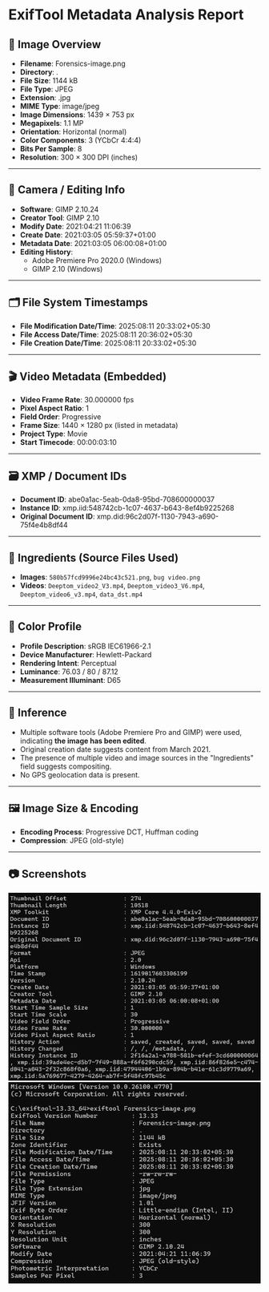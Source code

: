 # ExifTool Metadata Analysis Report

## 🔎 Image Overview
- **Filename**: Forensics-image.png
- **Directory**: .
- **File Size**: 1144 kB
- **File Type**: JPEG
- **Extension**: .jpg
- **MIME Type**: image/jpeg
- **Image Dimensions**: 1439 × 753 px
- **Megapixels**: 1.1 MP
- **Orientation**: Horizontal (normal)
- **Color Components**: 3 (YCbCr 4:4:4)
- **Bits Per Sample**: 8
- **Resolution**: 300 × 300 DPI (inches)

---

## 📸 Camera / Editing Info
- **Software**: GIMP 2.10.24
- **Creator Tool**: GIMP 2.10
- **Modify Date**: 2021:04:21 11:06:39
- **Create Date**: 2021:03:05 05:59:37+01:00
- **Metadata Date**: 2021:03:05 06:00:08+01:00
- **Editing History**:
  - Adobe Premiere Pro 2020.0 (Windows)
  - GIMP 2.10 (Windows)

---

## 🗂️ File System Timestamps
- **File Modification Date/Time**: 2025:08:11 20:33:02+05:30
- **File Access Date/Time**: 2025:08:11 20:36:02+05:30
- **File Creation Date/Time**: 2025:08:11 20:33:02+05:30

---

## 🎬 Video Metadata (Embedded)
- **Video Frame Rate**: 30.000000 fps
- **Pixel Aspect Ratio**: 1
- **Field Order**: Progressive
- **Frame Size**: 1440 × 1280 px (listed in metadata)
- **Project Type**: Movie
- **Start Timecode**: 00:00:03:10

---

## 🗃️ XMP / Document IDs
- **Document ID**: abe0a1ac-5eab-0da8-95bd-708600000037
- **Instance ID**: xmp.iid:548742cb-1c07-4637-b643-8ef4b9225268
- **Original Document ID**: xmp.did:96c2d07f-1130-7943-a690-75f4e4b8df44

---

## 📝 Ingredients (Source Files Used)
- **Images**: `580b57fcd9996e24bc43c521.png`, `bug video.png`
- **Videos**: `Deeptom_video2_V3.mp4`, `Deeptom_video3_V6.mp4`, `Deeptom_video6_v3.mp4`, `data_dst.mp4`

---

## 🎨 Color Profile
- **Profile Description**: sRGB IEC61966-2.1
- **Device Manufacturer**: Hewlett-Packard
- **Rendering Intent**: Perceptual
- **Luminance**: 76.03 / 80 / 87.12
- **Measurement Illuminant**: D65

---

## 🔐 Inference
- Multiple software tools (Adobe Premiere Pro and GIMP) were used, indicating **the image has been edited**.
- Original creation date suggests content from March 2021.
- The presence of multiple video and image sources in the "Ingredients" field suggests compositing.
- No GPS geolocation data is present.

---

## 🖼️ Image Size & Encoding
- **Encoding Process**: Progressive DCT, Huffman coding
- **Compression**: JPEG (old-style)

---

## 📷 Screenshots
![ExifTool Screenshot 1](screenshots/Screenshot%201.png)
![ExifTool Screenshot 2](screenshots/Screenshot%202.png)
